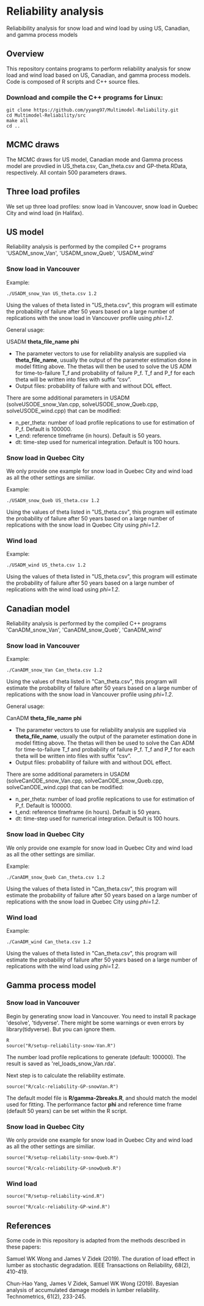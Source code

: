 # Reliability analysis
Reliabibility analysis for snow load and wind load by using US, Canadian, and gamma process models

## Overview

This repository contains programs to perform reliability analysis for snow load and wind load based on US, Canadian, and gamma process models.  Code is composed of R scripts and C++ source files.

### Download and compile the C++ programs for Linux:
```
git clone https://github.com/yyang97/Multimodel-Reliability.git
cd Multimodel-Reliability/src
make all
cd ..
```

## MCMC draws

The MCMC draws for US model, Canadian mode and Gamma process model are provdied in US_theta.csv, Can_theta.csv and GP-theta.RData, respectively. All contain 500 parameters draws.

## Three load profiles

We set up three load profiles: snow load in Vancouver, snow load in Quebec City and wind load (in Halifax). 


## US model 

Reliability analysis is performed by the compiled C++ programs 'USADM_snow_Van', 'USADM_snow_Queb', 'USADM_wind'


### Snow load in Vancouver

Example:
```
./USADM_snow_Van US_theta.csv 1.2  

```
Using the values of theta listed in "US_theta.csv", this program will estimate the probability of failure after 50 years based on a large
	number of replications with the snow load in Vancouver profile using _phi=1.2_.
	

General usage:

USADM **theta_file_name** **phi** 

- The parameter vectors to use for reliability analysis are supplied via **theta_file_name**, usually the output of the parameter estimation done in model fitting above.
	The thetas will then be used to solve the US ADM for time-to-failure T_f and
	probability of failure P_f. T_f and P_f for each theta will be written into files with suffix “csv”.
- Output files: probability of failure with and without DOL effect.



There are some additional parameters in USADM (solveUSODE_snow_Van.cpp, solveUSODE_snow_Queb.cpp, solveUSODE_wind.cpp) that can be modified:

- n_per_theta:    number of load profile replications to use for estimation of P_f.  Default is 100000.
- t_end:        reference timeframe (in hours).  Default is 50 years.
- dt:        time-step used for numerical integration.  Default is 100 hours.


### Snow load in Quebec City

We only provide one example for snow load in Quebec City and wind load as all the other settings are similiar.

Example:
```
./USADM_snow_Queb US_theta.csv 1.2  

```
Using the values of theta listed in "US_theta.csv", this program will estimate the probability of failure after 50 years based on a large
	number of replications with the snow load in Quebec City using _phi=1.2_.


### Wind load


Example:
```
./USADM_wind US_theta.csv 1.2  

```
Using the values of theta listed in "US_theta.csv", this program will estimate the probability of failure after 50 years based on a large
	number of replications with the wind load using _phi=1.2_.




## Canadian model 

Reliability analysis is performed by the compiled C++ programs 'CanADM_snow_Van', 'CanADM_snow_Queb', 'CanADM_wind'


### Snow load in Vancouver

Example:
```
./CanADM_snow_Van Can_theta.csv 1.2  

```
Using the values of theta listed in "Can_theta.csv", this program will estimate the probability of failure after 50 years based on a large
	number of replications with the snow load in Vancouver profile using _phi=1.2_.
	

General usage:

CanADM **theta_file_name** **phi** 

- The parameter vectors to use for reliability analysis are supplied via **theta_file_name**, usually the output of the parameter estimation done in model fitting above.
	The thetas will then be used to solve the Can ADM for time-to-failure T_f and
	probability of failure P_f. T_f and P_f for each theta will be written into files with suffix “csv”.
- Output files: probability of failure with and without DOL effect.



There are some additional parameters in USADM (solveCanODE_snow_Van.cpp, solveCanODE_snow_Queb.cpp, solveCanODE_wind.cpp) that can be modified:

- n_per_theta:    number of load profile replications to use for estimation of P_f.  Default is 100000.
- t_end:        reference timeframe (in hours).  Default is 50 years.
- dt:        time-step used for numerical integration.  Default is 100 hours.


### Snow load in Quebec City

We only provide one example for snow load in Quebec City and wind load as all the other settings are similiar.

Example:
```
./CanADM_snow_Queb Can_theta.csv 1.2  

```
Using the values of theta listed in "Can_theta.csv", this program will estimate the probability of failure after 50 years based on a large
	number of replications with the snow load in Quebec City using _phi=1.2_.


### Wind load


Example:
```
./CanADM_wind Can_theta.csv 1.2  

```
Using the values of theta listed in "Can_theta.csv", this program will estimate the probability of failure after 50 years based on a large
	number of replications with the wind load using _phi=1.2_.




## Gamma process model 

### Snow load in Vancouver

Begin by generating snow load in Vancouver. You need to install R package 'desolve', 'tidyverse'. There might be some warnings or even errors by library(tidyverse). But you can ignore them. 

```
R
source("R/setup-reliability-snow-Van.R")
```

The number load profile replications to generate (default: 100000). The result is saved as 'rel_loads_snow_Van.rda'.

Next step is to calculate the reliability estimate. 

```
source("R/calc-reliability-GP-snowVan.R")
```
The default model file is **R/gamma-2breaks.R**, and should match the model used for fitting.  The performance factor **phi** and reference time frame (default 50 years) can be set within the R script.



### Snow load in Quebec City

We only provide one example for snow load in Quebec City and wind load as all the other settings are similiar. 

```
source("R/setup-reliability-snow-Queb.R")
```

```
source("R/calc-reliability-GP-snowQueb.R")
```

### Wind load

```
source("R/setup-reliability-wind.R")
```

```
source("R/calc-reliability-GP-wind.R")
```



## References

Some code in this repository is adapted from the methods described in these papers:

Samuel WK Wong and James V Zidek (2019). The duration of load effect in lumber as stochastic degradation. IEEE Transactions on Reliability, 68(2), 410-419.

Chun-Hao Yang, James V Zidek, Samuel WK Wong (2019). Bayesian analysis of accumulated damage models in lumber reliability. Technometrics, 61(2), 233-245.

